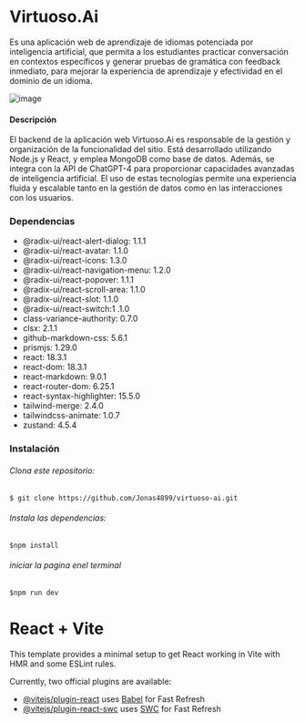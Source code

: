 

# Virtuoso.Ai





<p>
Es una aplicación web de aprendizaje de idiomas potenciada por inteligencia artificial, que permita a los estudiantes practicar conversación en contextos específicos y generar pruebas de gramática con feedback inmediato, para mejorar la experiencia de aprendizaje y efectividad en el dominio de un idioma.
</p>

![image](https://github.com/user-attachments/assets/0759f40b-48ea-446d-be7b-72d3703c2f02)
#### Descripción
<p>
El backend de la aplicación web Virtuoso.Ai es responsable de la gestión y organización de la funcionalidad del sitio. Está desarrollado utilizando Node.js y React, y emplea MongoDB como base de datos. Además, se integra con la API de ChatGPT-4 para proporcionar capacidades avanzadas de inteligencia artificial. El uso de estas tecnologías permite una experiencia fluida y escalable tanto en la gestión de datos como en las interacciones con los usuarios.
</p>

### Dependencias
  - @radix-ui/react-alert-dialog: 1.1.1
  - @radix-ui/react-avatar: 1.1.0
  -  @radix-ui/react-icons: 1.3.0
  -  @radix-ui/react-navigation-menu: 1.2.0
  -  @radix-ui/react-popover: 1.1.1
  -  @radix-ui/react-scroll-area: 1.1.0
  -  @radix-ui/react-slot: 1.1.0
  -  @radix-ui/react-switch:1 .1.0
  -  class-variance-authority: 0.7.0
  -  clsx: 2.1.1
  -  github-markdown-css: 5.6.1
  -  prismjs: 1.29.0
  -  react: 18.3.1
  -  react-dom: 18.3.1
  -  react-markdown: 9.0.1
  -  react-router-dom: 6.25.1
  -  react-syntax-highlighter: 15.5.0
  -  tailwind-merge: 2.4.0
  -  tailwindcss-animate: 1.0.7
  -  zustand: 4.5.4


### Instalación
###### Clona este repositorio:

`$ git clone https://github.com/Jonas4899/virtuoso-ai.git`
###### Instala las dependencias:

`$npm install`

###### iniciar la pagina enel terminal
`$npm run dev`




# React + Vite

This template provides a minimal setup to get React working in Vite with HMR and some ESLint rules.

Currently, two official plugins are available:

- [@vitejs/plugin-react](https://github.com/vitejs/vite-plugin-react/blob/main/packages/plugin-react/README.md) uses [Babel](https://babeljs.io/) for Fast Refresh
- [@vitejs/plugin-react-swc](https://github.com/vitejs/vite-plugin-react-swc) uses [SWC](https://swc.rs/) for Fast Refresh
